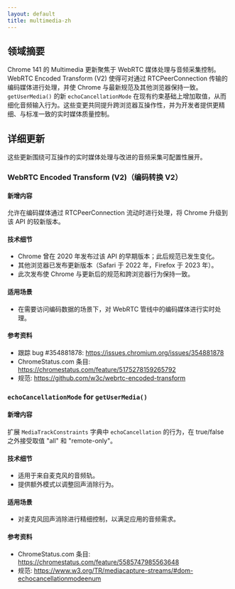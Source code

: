 ```yaml
---
layout: default
title: multimedia-zh
---
```


## 领域摘要

Chrome 141 的 Multimedia 更新聚焦于 WebRTC 媒体处理与音频采集控制。WebRTC Encoded Transform (V2) 使得可对通过 RTCPeerConnection 传输的编码媒体进行处理，并使 Chrome 与最新规范及其他浏览器保持一致。`getUserMedia()` 的新 `echoCancellationMode` 在现有约束基础上增加取值，从而细化音频输入行为。这些变更共同提升跨浏览器互操作性，并为开发者提供更精细、与标准一致的实时媒体质量控制。

## 详细更新

这些更新围绕可互操作的实时媒体处理与改进的音频采集可配置性展开。

### WebRTC Encoded Transform (V2)（编码转换 V2）

#### 新增内容
允许在编码媒体通过 RTCPeerConnection 流动时进行处理，将 Chrome 升级到该 API 的较新版本。

#### 技术细节
- Chrome 曾在 2020 年发布过该 API 的早期版本；此后规范已发生变化。
- 其他浏览器已发布更新版本（Safari 于 2022 年，Firefox 于 2023 年）。
- 此次发布使 Chrome 与更新后的规范和跨浏览器行为保持一致。

#### 适用场景
- 在需要访问编码数据的场景下，对 WebRTC 管线中的编码媒体进行实时处理。

#### 参考资料
- 跟踪 bug #354881878: https://issues.chromium.org/issues/354881878
- ChromeStatus.com 条目: https://chromestatus.com/feature/5175278159265792
- 规范: https://github.com/w3c/webrtc-encoded-transform

### `echoCancellationMode` for `getUserMedia()`

#### 新增内容
扩展 `MediaTrackConstraints` 字典中 `echoCancellation` 的行为，在 true/false 之外接受取值 "all" 和 "remote-only"。

#### 技术细节
- 适用于来自麦克风的音频轨。
- 提供额外模式以调整回声消除行为。

#### 适用场景
- 对麦克风回声消除进行精细控制，以满足应用的音频需求。

#### 参考资料
- ChromeStatus.com 条目: https://chromestatus.com/feature/5585747985563648
- 规范: https://www.w3.org/TR/mediacapture-streams/#dom-echocancellationmodeenum
